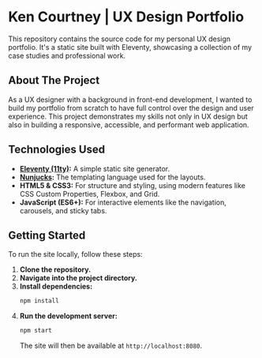 # Ken Courtney | UX Design Portfolio

This repository contains the source code for my personal UX design portfolio. It's a static site built with Eleventy, showcasing a collection of my case studies and professional work.

## About The Project

As a UX designer with a background in front-end development, I wanted to build my portfolio from scratch to have full control over the design and user experience. This project demonstrates my skills not only in UX design but also in building a responsive, accessible, and performant web application.

## Technologies Used

*   **[Eleventy (11ty)](https://www.11ty.dev/):** A simple static site generator.
*   **[Nunjucks](https://mozilla.github.io/nunjucks/):** The templating language used for the layouts.
*   **HTML5 & CSS3:** For structure and styling, using modern features like CSS Custom Properties, Flexbox, and Grid.
*   **JavaScript (ES6+):** For interactive elements like the navigation, carousels, and sticky tabs.

## Getting Started

To run the site locally, follow these steps:

1.  **Clone the repository.**
2.  **Navigate into the project directory.**
3.  **Install dependencies:**
    ```sh
    npm install
    ```
4.  **Run the development server:**
    ```sh
    npm start
    ```
    The site will then be available at `http://localhost:8080`.
